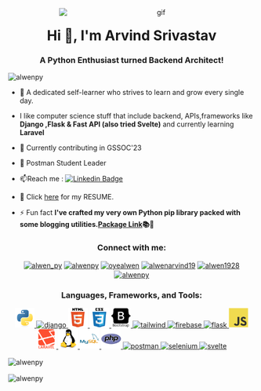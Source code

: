 <div id="header" align="center">
  <img align="right" src="https://user-images.githubusercontent.com/55389276/140866485-8fb1c876-9a8f-4d6a-98dc-08c4981eaf70.gif" alt="gif" width="400" />
</div>
<h1 align="center">Hi 👋, I'm Arvind Srivastav</h1>
<h3 align="center">A Python Enthusiast turned Backend Architect!</h3>

<p align="left"> <img src="https://komarev.com/ghpvc/?username=alwenpy&label=Profile%20views&color=0e75b6&style=flat" alt="alwenpy" /> </p>

- 🌟 A dedicated self-learner who strives to learn and grow every single day.

- I like computer science stuff that include backend, APIs,frameworks like **Django ,Flask & Fast API (also tried Svelte)** and currently learning **Laravel**

- 🍁 Currently contributing in GSSOC'23  

- 🚀 Postman Student Leader

- :mailbox:Reach me : [![Linkedin Badge](https://img.shields.io/badge/-linkedIn-blue?style=flat&logo=linkedin&logoColor=white)](https://www.linkedin.com/in/alwenpy/)

- 📄 Click [here](https://drive.google.com/file/d/1YJAB3ijX1zS499hfoITQv6t7wxeoKqGp/view?usp=drive_link) for my RESUME.

- ⚡ Fun fact **I've crafted my very own Python pip library packed with some blogging utilities.[Package Link](https://pypi.org/project/blogutils/)📚🐍**

<h3 align="center">Connect with me:</h3>
<p align="center">
<a href="https://twitter.com/alwen_py" target="blank"><img align="center" src="https://raw.githubusercontent.com/rahuldkjain/github-profile-readme-generator/master/src/images/icons/Social/twitter.svg" alt="alwen_py" height="30" width="40" /></a>
<a href="https://linkedin.com/in/alwenpy" target="blank"><img align="center" src="https://raw.githubusercontent.com/rahuldkjain/github-profile-readme-generator/master/src/images/icons/Social/linked-in-alt.svg" alt="alwenpy" height="30" width="40" /></a>
<a href="https://instagram.com/oyealwen" target="blank"><img align="center" src="https://raw.githubusercontent.com/rahuldkjain/github-profile-readme-generator/master/src/images/icons/Social/instagram.svg" alt="oyealwen" height="30" width="40" /></a>
<a href="https://www.codechef.com/users/alwenarvind19" target="blank"><img align="center" src="https://cdn.jsdelivr.net/npm/simple-icons@3.1.0/icons/codechef.svg" alt="alwenarvind19" height="30" width="40" /></a>
<a href="https://www.hackerrank.com/alwen1928" target="blank"><img align="center" src="https://raw.githubusercontent.com/rahuldkjain/github-profile-readme-generator/master/src/images/icons/Social/hackerrank.svg" alt="alwen1928" height="30" width="40" /></a>
<a href="https://discord.gg/alwenpy" target="blank"><img align="center" src="https://raw.githubusercontent.com/rahuldkjain/github-profile-readme-generator/master/src/images/icons/Social/discord.svg" alt="alwenpy" height="30" width="40" /></a>
</p>
<h3 align="center">Languages, Frameworks, and Tools:</h3>

<p align="center">
  <a href="https://www.python.org" target="_blank" rel="noreferrer">
    <img src="https://raw.githubusercontent.com/devicons/devicon/master/icons/python/python-original.svg" alt="python" width="40" height="40"/>
  </a>
  <a href="https://www.djangoproject.com/" target="_blank" rel="noreferrer">
    <img src="https://cdn.worldvectorlogo.com/logos/django.svg" alt="django" width="40" height="40"/>
  </a>
  <a href="https://www.w3.org/html/" target="_blank" rel="noreferrer">
    <img src="https://raw.githubusercontent.com/devicons/devicon/master/icons/html5/html5-original-wordmark.svg" alt="html5" width="40" height="40"/>
  </a>
  <a href="https://www.w3schools.com/css/" target="_blank" rel="noreferrer">
    <img src="https://raw.githubusercontent.com/devicons/devicon/master/icons/css3/css3-original-wordmark.svg" alt="css3" width="40" height="40"/>
  </a>
  <a href="https://getbootstrap.com" target="_blank" rel="noreferrer">
    <img src="https://raw.githubusercontent.com/devicons/devicon/master/icons/bootstrap/bootstrap-plain-wordmark.svg" alt="bootstrap" width="40" height="40"/>
  </a>
  <a href="https://tailwindcss.com/" target="_blank" rel="noreferrer">
    <img src="https://www.vectorlogo.zone/logos/tailwindcss/tailwindcss-icon.svg" alt="tailwind" width="40" height="40"/>
  </a>
  <a href="https://firebase.google.com/" target="_blank" rel="noreferrer">
    <img src="https://www.vectorlogo.zone/logos/firebase/firebase-icon.svg" alt="firebase" width="40" height="40"/>
  </a>
  <a href="https://flask.palletsprojects.com/" target="_blank" rel="noreferrer">
    <img src="https://www.vectorlogo.zone/logos/pocoo_flask/pocoo_flask-icon.svg" alt="flask" width="40" height="40"/>
  </a>
  <a href="https://developer.mozilla.org/en-US/docs/Web/JavaScript" target="_blank" rel="noreferrer">
    <img src="https://raw.githubusercontent.com/devicons/devicon/master/icons/javascript/javascript-original.svg" alt="javascript" width="40" height="40"/>
  </a>
  <a href="https://laravel.com/" target="_blank" rel="noreferrer">
    <img src="https://raw.githubusercontent.com/devicons/devicon/master/icons/laravel/laravel-plain-wordmark.svg" alt="laravel" width="40" height="40"/>
  </a>
  <a href="https://www.linux.org/" target="_blank" rel="noreferrer">
    <img src="https://raw.githubusercontent.com/devicons/devicon/master/icons/linux/linux-original.svg" alt="linux" width="40" height="40"/>
  </a>
  <a href="https://www.mysql.com/" target="_blank" rel="noreferrer">
    <img src="https://raw.githubusercontent.com/devicons/devicon/master/icons/mysql/mysql-original-wordmark.svg" alt="mysql" width="40" height="40"/>
  </a>
  <a href="https://www.php.net" target="_blank" rel="noreferrer">
    <img src="https://raw.githubusercontent.com/devicons/devicon/master/icons/php/php-original.svg" alt="php" width="40" height="40"/>
  </a>
  <a href="https://postman.com" target="_blank" rel="noreferrer">
    <img src="https://www.vectorlogo.zone/logos/getpostman/getpostman-icon.svg" alt="postman" width="40" height="40"/>
  </a>
  
  <a href="https://www.selenium.dev" target="_blank" rel="noreferrer">
    <img src="https://raw.githubusercontent.com/detain/svg-logos/780f25886640cef088af994181646db2f6b1a3f8/svg/selenium-logo.svg" alt="selenium" width="40" height="40"/>
  </a>
  <a href="https://svelte.dev" target="_blank" rel="noreferrer">
    <img src="https://upload.wikimedia.org/wikipedia/commons/1/1b/Svelte_Logo.svg" alt="svelte" width="40" height="40"/>
  </a>
  
</p>

<p><img align="center" src="https://github-readme-stats.vercel.app/api/top-langs?username=alwenpy&show_icons=true&locale=en&layout=compact" alt="alwenpy" /></p>

<p><img align="center" src="https://github-readme-streak-stats.herokuapp.com/?user=alwenpy&" alt="alwenpy" /></p>

